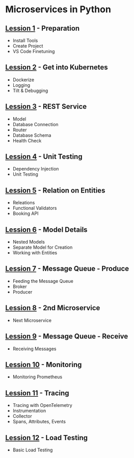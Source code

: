 # Microservices in Python

## [Lession 1](docs/lession1.md) - Preparation
  - Install Tools
  - Create Project
  - VS Code Finetuning

## [Lession 2](docs/lession2.md) - Get into Kubernetes
  - Dockerize
  - Logging
  - Tilt & Debugging

## [Lession 3](docs/lession3.md) - REST Service
  - Model
  - Database Connection
  - Router
  - Database Schema
  - Health Check

## [Lession 4](docs/lession4.md) - Unit Testing
  - Dependency Injection
  - Unit Testing

## [Lession 5](docs/lession5.md) - Relation on Entities
  - Releations
  - Functional Validators
  - Booking API

## [Lession 6](docs/lession6.md) - Model Details
  - Nested Models
  - Separate Model for Creation
  - Working with Entities

## [Lession 7](docs/lession7.md) - Message Queue - Produce
  - Feeding the Message Queue
  - Broker
  - Producer

## [Lession 8](docs/lession8.md) - 2nd Microservice
  - Next Microservice

## [Lession 9](docs/lession9.md) - Message Queue - Receive
  - Receiving Messages

## [Lession 10](docs/lession10.md) - Monitoring
  - Monitoring Prometheus

## [Lession 11](docs/lession11.md) - Tracing
  - Tracing with OpenTelemetry
  - Instrumentation
  - Collector
  - Spans, Attributes, Events

## [Lession 12](docs/lession12.md) - Load Testing
  - Basic Load Testing
